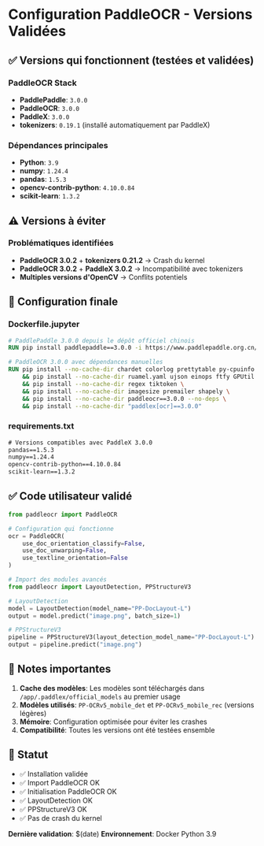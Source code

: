 # Configuration PaddleOCR - Versions Validées

## ✅ Versions qui fonctionnent (testées et validées)

### PaddleOCR Stack
- **PaddlePaddle**: `3.0.0`
- **PaddleOCR**: `3.0.0` 
- **PaddleX**: `3.0.0`
- **tokenizers**: `0.19.1` (installé automatiquement par PaddleX)

### Dépendances principales
- **Python**: `3.9`
- **numpy**: `1.24.4`
- **pandas**: `1.5.3`
- **opencv-contrib-python**: `4.10.0.84`
- **scikit-learn**: `1.3.2`

## ⚠️ Versions à éviter

### Problématiques identifiées
- **PaddleOCR 3.0.2** + **tokenizers 0.21.2** → Crash du kernel
- **PaddleOCR 3.0.2** + **PaddleX 3.0.2** → Incompatibilité avec tokenizers
- **Multiples versions d'OpenCV** → Conflits potentiels

## 🔧 Configuration finale

### Dockerfile.jupyter
```dockerfile
# PaddlePaddle 3.0.0 depuis le dépôt officiel chinois
RUN pip install paddlepaddle==3.0.0 -i https://www.paddlepaddle.org.cn/packages/stable/cpu/

# PaddleOCR 3.0.0 avec dépendances manuelles
RUN pip install --no-cache-dir chardet colorlog prettytable py-cpuinfo \
    && pip install --no-cache-dir ruamel.yaml ujson einops ftfy GPUtil \
    && pip install --no-cache-dir regex tiktoken \
    && pip install --no-cache-dir imagesize premailer shapely \
    && pip install --no-cache-dir paddleocr==3.0.0 --no-deps \
    && pip install --no-cache-dir "paddlex[ocr]==3.0.0"
```

### requirements.txt
```txt
# Versions compatibles avec PaddleX 3.0.0
pandas==1.5.3
numpy==1.24.4
opencv-contrib-python==4.10.0.84
scikit-learn==1.3.2
```

## ✅ Code utilisateur validé

```python
from paddleocr import PaddleOCR

# Configuration qui fonctionne
ocr = PaddleOCR(
    use_doc_orientation_classify=False,
    use_doc_unwarping=False,
    use_textline_orientation=False
)

# Import des modules avancés
from paddleocr import LayoutDetection, PPStructureV3

# LayoutDetection
model = LayoutDetection(model_name="PP-DocLayout-L")
output = model.predict("image.png", batch_size=1)

# PPStructureV3
pipeline = PPStructureV3(layout_detection_model_name="PP-DocLayout-L")
output = pipeline.predict("image.png")
```

## 📝 Notes importantes

1. **Cache des modèles**: Les modèles sont téléchargés dans `/app/.paddlex/official_models` au premier usage
2. **Modèles utilisés**: `PP-OCRv5_mobile_det` et `PP-OCRv5_mobile_rec` (versions légères)
3. **Mémoire**: Configuration optimisée pour éviter les crashes
4. **Compatibilité**: Toutes les versions ont été testées ensemble

## 🚀 Statut
- ✅ Installation validée
- ✅ Import PaddleOCR OK
- ✅ Initialisation PaddleOCR OK  
- ✅ LayoutDetection OK
- ✅ PPStructureV3 OK
- ✅ Pas de crash du kernel

**Dernière validation**: $(date)
**Environnement**: Docker Python 3.9 